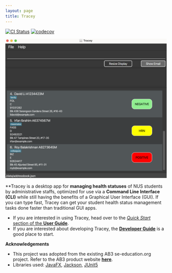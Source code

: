 ```yaml
---
layout: page
title: Tracey
---
```


[![CI Status](https://github.com/se-edu/addressbook-level3/workflows/Java%20CI/badge.svg)](https://github.com/AY2122S2-CS2103T-T12-3/tp/actions)
[![codecov](https://codecov.io/gh/AY2122S2-CS2103T-T12-3/tp/branch/master/graph/badge.svg?token=PY3SCJ58QH)](https://codecov.io/gh/AY2122S2-CS2103T-T12-3/tp)

![Ui](images/Ui_ReadMe.png)

**Tracey is a desktop app for **managing health statuses** of NUS students by administrative staffs, optimized for use via a **Command Line Interface (CLI)** while still having the benefits of a Graphical User Interface (GUI). If you can type fast, Tracey can get your student health status management tasks done faster than traditional GUI apps.

* If you are interested in using Tracey, head over to the [_Quick Start_ section of the **User Guide**](UserGuide.html#quick-start).
* If you are interested about developing Tracey, the [**Developer Guide**](DeveloperGuide.html) is a good place to start.


**Acknowledgements**

* This project was adopted from the existing AB3 se-education.org project. Refer to the AB3 product website **[here](https://se-education.org/addressbook-level3/)**.
* Libraries used: [JavaFX](https://openjfx.io/), [Jackson](https://github.com/FasterXML/jackson), [JUnit5](https://github.com/junit-team/junit5)
